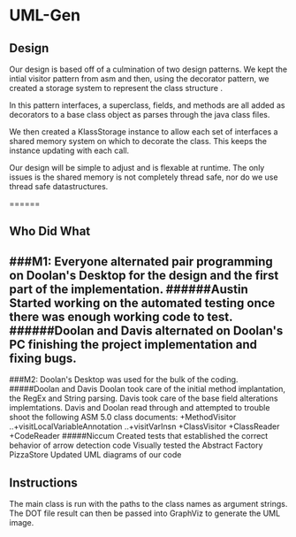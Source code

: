 # UML-Gen
## Design
Our design is based off of a culmination of two design patterns. We kept the intial visitor pattern from asm and then, using the decorator pattern, we created a storage system to represent the class structure . 

In this pattern interfaces, a superclass, fields, and methods are all added as decorators to a base class object as parses through the java class files. 

We then created a KlassStorage instance to allow each set of interfaces a shared memory system on which to decorate the class. This keeps the instance updating with each call.

Our design will be simple to adjust and is flexable at runtime. The only issues is the shared memory is not completely thread safe, nor do we use thread safe datastructures. 

======

## Who Did What
###M1:
Everyone alternated pair programming on Doolan's Desktop for the design and the first part of the implementation.
######Austin
 Started working on the automated testing once there was enough working code to test.
######Doolan and Davis
 alternated on Doolan's PC finishing the project implementation and fixing bugs.
-----
###M2:
Doolan's Desktop was used for the bulk of the coding.
#####Doolan and Davis
    Doolan took care of the initial method implantation, the RegEx and String parsing.
    Davis took care of the base field alterations implemtations.
    Davis and Doolan read through and attempted to trouble shoot the following ASM 5.0 class documents:
     +MethodVisitor
        ..+visitLocalVariableAnnotation
        ..+visitVarInsn
     +ClassVisitor
     +ClassReader
     +CodeReader
#####Niccum
    Created tests that established the correct behavior of arrow detection code
    Visually tested the  Abstract Factory PizzaStore
    Updated UML diagrams of our code


## Instructions
The main class is run with the paths to the class names as argument strings. The DOT file result can then be passed into GraphViz to generate the UML image.


